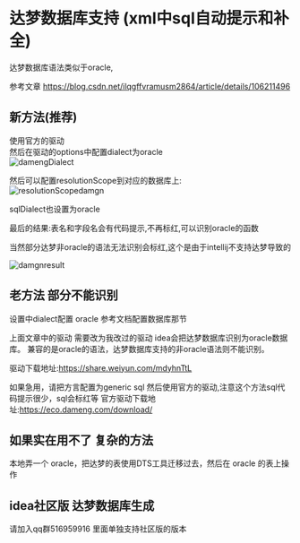 # 达梦数据库支持 (xml中sql自动提示和补全)

达梦数据库语法类似于oracle,

参考文章 https://blog.csdn.net/ilqgffvramusm2864/article/details/106211496

## 新方法(推荐)
使用官方的驱动  
然后在驱动的options中配置dialect为oracle   
![damengDialect](https://images.brucege.com/damengdialect.png)

然后可以配置resolutionScope到对应的数据库上:  
![resolutionScopedamgn](https://images.brucege.com/damengResolutionScope.png)

sqlDialect也设置为oracle  

最后的结果:表名和字段名会有代码提示,不再标红,可以识别oracle的函数  

当然部分达梦非oracle的语法无法识别会标红,这个是由于intellij不支持达梦导致的  

![damgnresult](https://images.brucege.com/damengFinalResult.png)

## 老方法 部分不能识别

设置中dialect配置 oracle 参考文档配置数据库那节

上面文章中的驱动 需要改为我改过的驱动 idea会把达梦数据库识别为oracle数据库。
兼容的是oracle的语法，达梦数据库支持的非oracle语法则不能识别。  

驱动下载地址:https://share.weiyun.com/mdyhnTtL

如果急用，请把方言配置为generic sql 然后使用官方的驱动,注意这个方法sql代码提示很少，sql会标红等
官方驱动下载地址:https://eco.dameng.com/download/

## 如果实在用不了 复杂的方法

本地弄一个 oracle，把达梦的表使用DTS工具迁移过去，然后在 oracle 的表上操作

## idea社区版 达梦数据库生成

请加入qq群516959916 里面单独支持社区版的版本

